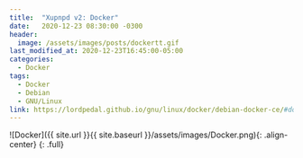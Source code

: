 ```yaml
---
title:  "Xupnpd v2: Docker"
date:   2020-12-23 08:30:00 -0300
header:
  image: /assets/images/posts/dockertt.gif
last_modified_at: 2020-12-23T16:45:00-05:00
categories:
  - Docker
tags:
  - Docker
  - Debian
  - GNU/Linux
link: https://lordpedal.github.io/gnu/linux/docker/debian-docker-ce/#docker-xupnpd-v2
---
```


![Docker]({{ site.url }}{{ site.baseurl }}/assets/images/Docker.png){: .align-center}
{: .full}
